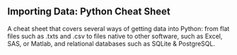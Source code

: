 
## Importing Data: Python Cheat Sheet

A cheat sheet that covers several ways of getting data into Python: from flat files such as .txts and .csv to files native to other software, such as Excel, SAS, or Matlab, and relational databases such as SQLite & PostgreSQL.
